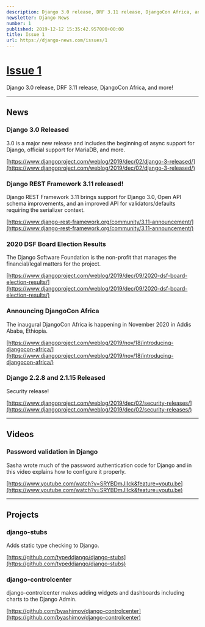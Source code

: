 ```yaml
---
description: Django 3.0 release, DRF 3.11 release, DjangoCon Africa, and more!
newsletter: Django News
number: 1
published: 2019-12-12 15:35:42.957000+00:00
title: Issue 1
url: https://django-news.com/issues/1
---
```


# [Issue 1](https://django-news.com/issues/1)

Django 3.0 release, DRF 3.11 release, DjangoCon Africa, and more!

----

## News

### Django 3.0 Released

<p>3.0 is a major new release and includes the beginning of async support for Django, official support for MariaDB, and more.</p>

[https://www.djangoproject.com/weblog/2019/dec/02/django-3-released/](https://www.djangoproject.com/weblog/2019/dec/02/django-3-released/)

### Django REST Framework 3.11 released!

<p>Django REST Framework 3.11 brings support for Django 3.0, Open API schema improvements, and an improved API for validators/defaults requiring the serializer context.</p>

[https://www.django-rest-framework.org/community/3.11-announcement/](https://www.django-rest-framework.org/community/3.11-announcement/)

### 2020 DSF Board Election Results

<p>The Django Software Foundation is the non-profit that manages the financial/legal matters for the project.</p>

[https://www.djangoproject.com/weblog/2019/dec/09/2020-dsf-board-election-results/](https://www.djangoproject.com/weblog/2019/dec/09/2020-dsf-board-election-results/)

### Announcing DjangoCon Africa

<p>The inaugural DjangoCon Africa is happening in November 2020 in Addis Ababa, Ethiopia.</p>

[https://www.djangoproject.com/weblog/2019/nov/18/introducing-djangocon-africa/](https://www.djangoproject.com/weblog/2019/nov/18/introducing-djangocon-africa/)

### Django 2.2.8 and 2.1.15 Released

<p>Security release!</p>

[https://www.djangoproject.com/weblog/2019/dec/02/security-releases/](https://www.djangoproject.com/weblog/2019/dec/02/security-releases/)

----

## Videos

### Password validation in Django

<p>Sasha wrote much of the password authentication code for Django and in this video explains how to configure it properly.</p>

[https://www.youtube.com/watch?v=SRYBDmJlIck&feature=youtu.be](https://www.youtube.com/watch?v=SRYBDmJlIck&feature=youtu.be)

----

## Projects

### django-stubs 

<p>Adds static type checking to Django.</p>

[https://github.com/typeddjango/django-stubs](https://github.com/typeddjango/django-stubs)

### django-controlcenter 

<p>django-controlcenter makes adding widgets and dashboards including charts to the Django Admin.</p>

[https://github.com/byashimov/django-controlcenter](https://github.com/byashimov/django-controlcenter)